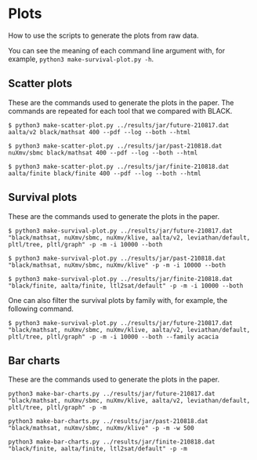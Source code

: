# Plots

How to use the scripts to generate the plots from raw data.

You can see the meaning of each command line argument with, for example, `python3 make-survival-plot.py -h`.

## Scatter plots

These are the commands used to generate the plots in the paper. The commands are repeated for each tool that we compared with BLACK.

`$ python3 make-scatter-plot.py ../results/jar/future-210817.dat aalta/v2 black/mathsat 400 --pdf --log --both --html`

`$ python3 make-scatter-plot.py ../results/jar/past-210818.dat nuXmv/sbmc black/mathsat 400 --pdf --log --both --html`

`$ python3 make-scatter-plot.py ../results/jar/finite-210818.dat aalta/finite black/finite 400 --pdf --log --both --html`

## Survival plots

These are the commands used to generate the plots in the paper.

`$ python3 make-survival-plot.py ../results/jar/future-210817.dat "black/mathsat, nuXmv/sbmc, nuXmv/klive, aalta/v2, leviathan/default, pltl/tree, pltl/graph" -p -m -i 10000 --both`

`$ python3 make-survival-plot.py ../results/jar/past-210818.dat "black/mathsat, nuXmv/sbmc, nuXmv/klive" -p -m -i 10000 --both`

`$ python3 make-survival-plot.py ../results/jar/finite-210818.dat "black/finite, aalta/finite, ltl2sat/default" -p -m -i 10000 --both`

One can also filter the survival plots by family with, for example, the following command.

`$ python3 make-survival-plot.py ../results/jar/future-210817.dat "black/mathsat, nuXmv/sbmc, nuXmv/klive, aalta/v2, leviathan/default, pltl/tree, pltl/graph" -p -m -i 10000 --both --family acacia`

## Bar charts

These are the commands used to generate the plots in the paper.

`python3 make-bar-charts.py ../results/jar/future-210817.dat "black/mathsat, nuXmv/sbmc, nuXmv/klive, aalta/v2, leviathan/default, pltl/tree, pltl/graph" -p -m`

`python3 make-bar-charts.py ../results/jar/past-210818.dat "black/mathsat, nuXmv/sbmc, nuXmv/klive" -p -m -w 500`

`python3 make-bar-charts.py ../results/jar/finite-210818.dat "black/finite, aalta/finite, ltl2sat/default" -p -m`
